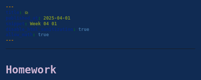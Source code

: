 ```yaml
---
title: 💥
published_at: 2025-04-01
snippet: Week 04 01
disable_html_sanitization: true
allow_math: true
---
```


<style>
  @import url('https://fonts.googleapis.com/css2?family=Cutive+Mono&display=swap');

h1, h3, h4, p, pre, ul, li {
  font-family: "Cutive Mono", monospace;
  font-weight: 700;
  font-style: normal;
  color:#CEB5D4;

}

 .text-gray-500, .markdown-body blockquote {color:#E872B0}
 .markdown-body {background-color:#102B53;}
  html {background-color:#102B53;}
  h1 {; font-weight: 800;}
  p, pre, ul {color:#7D9FC0;}
  .markdown-body a {color:#4E7AB1; text-decoration:underline;}
</style>

---

# Homework

<canvas id="glitch_self_portrait"></canvas>

<script type="module">

   const cnv = document.getElementById (`glitch_self_portrait`)
   cnv.width = cnv.parentNode.scrollWidth
   cnv.height = cnv.width
   cnv.style.backgroundColor = `pink`

   const ctx = cnv.getContext (`2d`)


   let img_data;

   const draw = i => ctx.drawImage (i, 0, 0, cnv.width, cnv.height)

   const img = new Image ()
   img.onload = () => {
      cnv.height = cnv.width * (img.height / img.width)
      draw (img)
      //img_data = cnv.toDataURL ("image/jpeg")
      add_glitch ()
   }
   img.src = `/W04/selfie.jpeg`

   // random integer 
   const rand_int = max => Math.floor (Math.random () * max)

   const glitchify = (data, chunk_max, repeats) => {
      // creating a random size
      const chunk_size = rand_int (chunk_max / 4) * 8
      //getting a random index
      const i = rand_int (data.length - 24 - chunk_size) + 24
      // front = data array contents from 0 to i
      const front = data.slice (0, i)
      // back = data array contetnts from i + chunk to end of data length
      const back = data.slice (i + chunk_size, data.length)
      // result = front + back 
      const result = front + back

      return
      //repeats == 0 ? result : glitchify (result, chunk_max, repeats - 1)
   }

   const glitch_arr = []

   const add_glitch = () => {
      const i = new Image ()
      i.onload = () => {
         glitch_arr.push (i)
         if (glitch_arr.length < 12) add_glitch ()
         else draw_frame ()
      }
      i.src = glitchify (img_data, 96, 6)
   }

   let is_glitching = false
   let glitch_i = 0

   const draw_frame = () => {
      if (is_glitching) draw (glitch_arr[glitch_i])
      else draw (img)

      const prob = is_glitching ? 0.1 : 0.02
      if (Math.random () < prob) {
         glitch_i = rand_int (glitch_arr.length)
         is_glitching = !is_glitching
      }

      requestAnimationFrame (draw_frame)
   }

   cnv.onmouseover = e => {

      glitchify();
      //if (!img_data) return
      // const x = Math.floor (e.offsetX)
      // const y = Math.floor (e.offsetY)
      // const i = ((y * cnv.width) + x) * 4

      // const r = rectify (img_data[i].toString (), 3, `0`)
      // const g = rectify (img_data[i + 1].toString (), 3, `0`)
      // const b = rectify (img_data[i + 2].toString (), 3, `0`)
      
      // const col = `rgb(${ r }, ${ g }, ${ b })`
      // div.innerText = col
      // div.style.backgroundColor = col
   }

</script>
